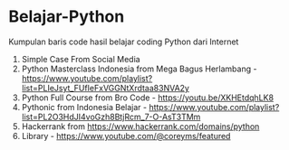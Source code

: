 # Belajar-Python
Kumpulan baris code hasil belajar coding Python dari Internet

1. Simple Case From Social Media 
2. Python Masterclass Indonesia from Mega Bagus Herlambang - https://www.youtube.com/playlist?list=PLIeJsyt_FUfIeFxVGGNtXrdtaa83NVA2y
3. Python Full Course from Bro Code - https://youtu.be/XKHEtdqhLK8
4. Pythonic from Indonesia Belajar - https://www.youtube.com/playlist?list=PL2O3HdJI4voGzh8BtjRcm_7-O-AsT3TMm
5. Hackerrank from https://www.hackerrank.com/domains/python
6. Library - https://www.youtube.com/@coreyms/featured